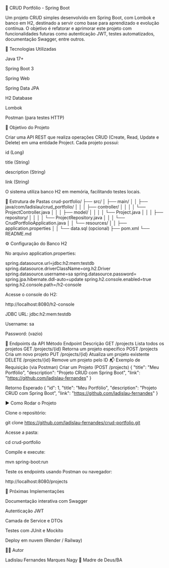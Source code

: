 🧩 CRUD Portfólio - Spring Boot

Um projeto CRUD simples desenvolvido em Spring Boot, com Lombok e banco em H2, destinado a servir como base para aprendizado e evolução contínua.
O objetivo é refatorar e aprimorar este projeto com funcionalidades futuras como autenticação JWT, testes automatizados, documentação Swagger, entre outros.

🚀 Tecnologias Utilizadas

Java 17+

Spring Boot 3

Spring Web

Spring Data JPA

H2 Database

Lombok

Postman (para testes HTTP)

🎯 Objetivo do Projeto

Criar uma API REST que realiza operações CRUD (Create, Read, Update e Delete) em uma entidade Project.
Cada projeto possui:

id (Long)

title (String)

description (String)

link (String)

O sistema utiliza banco H2 em memória, facilitando testes locais.

📁 Estrutura de Pastas
crud-portfolio/
├── src/
│   ├── main/
│   │   ├── java/com/ladislau/crud_portfolio/
│   │   │   ├── controller/
│   │   │   │   └── ProjectController.java
│   │   │   ├── model/
│   │   │   │   └── Project.java
│   │   │   ├── repository/
│   │   │   │   └── ProjectRepository.java
│   │   │   └── CrudPortfolioApplication.java
│   │   └── resources/
│   │       ├── application.properties
│   │       └── data.sql (opcional)
├── pom.xml
└── README.md

⚙️ Configuração do Banco H2

No arquivo application.properties:

spring.datasource.url=jdbc:h2:mem:testdb
spring.datasource.driverClassName=org.h2.Driver
spring.datasource.username=sa
spring.datasource.password=
spring.jpa.hibernate.ddl-auto=update
spring.h2.console.enabled=true
spring.h2.console.path=/h2-console


Acesse o console do H2:

http://localhost:8080/h2-console


JDBC URL: jdbc:h2:mem:testdb

Username: sa

Password: (vazio)

🧠 Endpoints da API
Método	Endpoint	Descrição
GET	/projects	Lista todos os projetos
GET	/projects/{id}	Retorna um projeto específico
POST	/projects	Cria um novo projeto
PUT	/projects/{id}	Atualiza um projeto existente
DELETE	/projects/{id}	Remove um projeto pelo ID
📬 Exemplo de Requisição (via Postman)
Criar um Projeto (POST /projects)
{
  "title": "Meu Portfólio",
  "description": "Projeto CRUD com Spring Boot",
  "link": "https://github.com/ladislau-fernandes"
}

Retorno Esperado
{
  "id": 1,
  "title": "Meu Portfólio",
  "description": "Projeto CRUD com Spring Boot",
  "link": "https://github.com/ladislau-fernandes"
}

▶️ Como Rodar o Projeto

Clone o repositório:

git clone https://github.com/ladislau-fernandes/crud-portfolio.git


Acesse a pasta:

cd crud-portfolio


Compile e execute:

mvn spring-boot:run


Teste os endpoints usando Postman ou navegador:

http://localhost:8080/projects

🧩 Próximas Implementações

 Documentação interativa com Swagger

 Autenticação JWT

 Camada de Service e DTOs

 Testes com JUnit e Mockito

 Deploy em nuvem (Render / Railway)

👨‍💻 Autor

Ladislau Fernandes Marques Nagy
📍 Madre de Deus/BA
